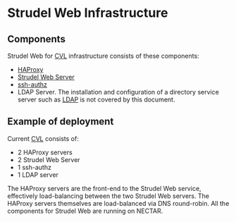 # Strudel Web Infrastructure

## Components
Strudel Web for [CVL](https://desktop.cvl.org.au) infrastructure consists of these components:   
* [HAProxy](./HAPROXY.md)   
* [Strudel Web Server](./STRUDELWEB.md)   
* [ssh-authz](https://github.com/monash-merc/ssh-authz)
* LDAP Server. The installation and configuration of a directory service server such as [LDAP](https://www.tldp.org/HOWTO/LDAP-HOWTO/whatisldap.html) is not covered by this document.

## Example of deployment
Current [CVL](https://desktop.cvl.org.au) consists of:
* 2 HAProxy servers   
* 2 Strudel Web Server   
* 1 ssh-authz   
* 1 LDAP server   

The HAProxy servers are the front-end to the Strudel Web service, effectively load-balancing between the two Strudel Web servers.
The HAProxy servers themselves are load-balanced via DNS round-robin. All the components for Strudel Web are running on NECTAR.